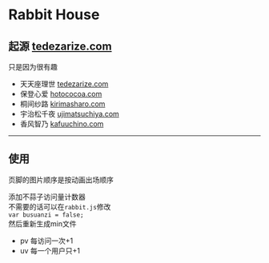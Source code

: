 # Rabbit House
 
## 起源 [tedezarize.com](http://tedezarize.com)
 
只是因为很有趣  
* 天天座理世 [tedezarize.com](http://tedezarize.com) 
* 保登心爱 [hotococoa.com](https://hotococoa.com/)   
* 桐间纱路 [kirimasharo.com](https://kirimasharo.com/)   
* 宇治松千夜 [ujimatsuchiya.com](https://ujimatsuchiya.com/)  
* 香风智乃 [kafuuchino.com](http://kafuuchino.com/)   
 
*** 
## 使用  
页脚的图片顺序是按动画出场顺序  
  
添加不蒜子访问量计数器  
不需要的话可以在`rabbit.js`修改   
`var busuanzi = false;`  
然后重新生成min文件 
* pv 每访问一次+1
* uv 每一个用户只+1 
 
